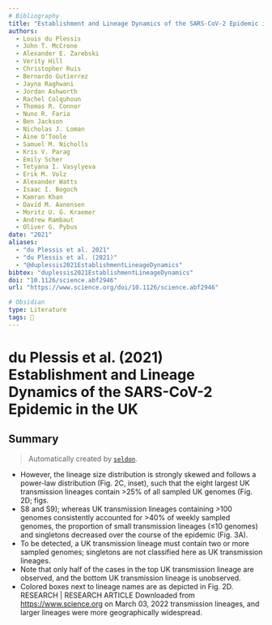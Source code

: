 ```yaml
---
# Bibliography
title: "Establishment and Lineage Dynamics of the SARS-CoV-2 Epidemic in the UK"
authors: 
  - Louis du Plessis
  - John T. McCrone
  - Alexander E. Zarebski
  - Verity Hill
  - Christopher Ruis
  - Bernardo Gutierrez
  - Jayna Raghwani
  - Jordan Ashworth
  - Rachel Colquhoun
  - Thomas R. Connor
  - Nuno R. Faria
  - Ben Jackson
  - Nicholas J. Loman
  - Áine O’Toole
  - Samuel M. Nicholls
  - Kris V. Parag
  - Emily Scher
  - Tetyana I. Vasylyeva
  - Erik M. Volz
  - Alexander Watts
  - Isaac I. Bogoch
  - Kamran Khan
  - David M. Aanensen
  - Moritz U. G. Kraemer
  - Andrew Rambaut
  - Oliver G. Pybus
date: "2021"
aliases: 
  - "du Plessis et al. 2021"
  - "du Plessis et al. (2021)"
  - "@duplessis2021EstablishmentLineageDynamics"
bibtex: "duplessis2021EstablishmentLineageDynamics"
doi: "10.1126/science.abf2946"
url: "https://www.science.org/doi/10.1126/science.abf2946"

# Obsidian
type: Literature
tags: 📰
---
```


# du Plessis et al. (2021) Establishment and Lineage Dynamics of the SARS-CoV-2 Epidemic in the UK

## Summary

> Automatically created by [`seldon`](https://github.com/ktmeaton/seldon).

- However, the lineage size distribution is strongly skewed and follows a power-law distribution (Fig. 2C, inset), such that the eight largest UK transmission lineages contain >25% of all sampled UK genomes (Fig. 2D; figs.
- S8 and S9); whereas UK transmission lineages containing >100 genomes consistently accounted for >40% of weekly sampled genomes, the proportion of small transmission lineages (≤10 genomes) and singletons decreased over the course of the epidemic (Fig. 3A).
- To be detected, a UK transmission lineage must contain two or more sampled genomes; singletons are not classified here as UK transmission lineages.
- Note that only half of the cases in the top UK transmission lineage are observed, and the bottom UK transmission lineage is unobserved.
- Colored boxes next to lineage names are as depicted in Fig. 2D. RESEARCH | RESEARCH ARTICLE Downloaded from https://www.science.org on March 03, 2022 transmission lineages, and larger lineages were more geographically widespread.